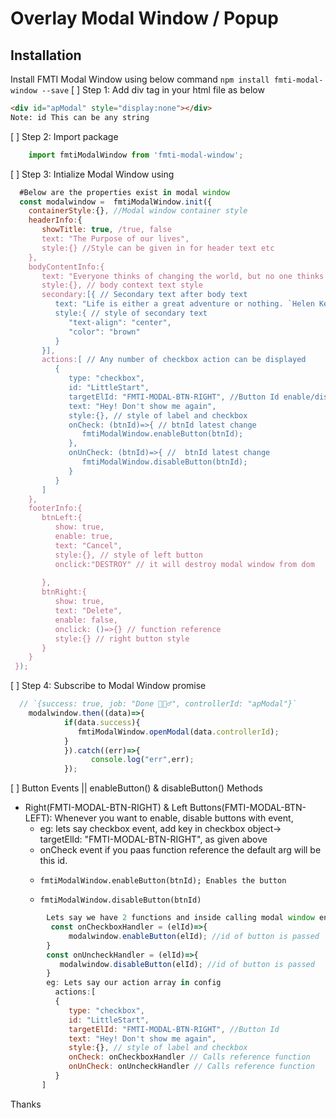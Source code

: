 # Overlay Modal Window / Popup
## Installation
Install FMTI Modal Window using below command
`npm install fmti-modal-window --save`
  [ ] Step 1: Add div tag in your html file as below
```html
<div id="apModal" style="display:none"></div>
Note: id This can be any string
```
  [ ] Step 2: Import package
```js
    import fmtiModalWindow from 'fmti-modal-window';
```
 [ ] Step 3: Intialize Modal Window using
```js
  #Below are the properties exist in modal window
  const modalwindow =  fmtiModalWindow.init({
    containerStyle:{}, //Modal window container style
    headerInfo:{
       showTitle: true, /true, false
       text: "The Purpose of our lives",
       style:{} //Style can be given in for header text etc
    },
    bodyContentInfo:{
       text: "Everyone thinks of changing the world, but no one thinks of changing himself",
       style:{}, // body context text style 
       secondary:[{ // Secondary text after body text
          text: "Life is either a great adventure or nothing. `Helen Keller",
          style:{ // style of secondary text
             "text-align": "center",
             "color": "brown"
          }
       }],
       actions:[ // Any number of checkbox action can be displayed
          {
             type: "checkbox",
             id: "LittleStart",
             targetElId: "FMTI-MODAL-BTN-RIGHT", //Button Id enable/disable
             text: "Hey! Don't show me again",
             style:{}, // style of label and checkbox
             onCheck: (btnId)=>{ // btnId latest change 
                fmtiModalWindow.enableButton(btnId);
             },
             onUnCheck: (btnId)=>{ //  btnId latest change
                fmtiModalWindow.disableButton(btnId);
             }
          }
       ]
    },
    footerInfo:{
       btnLeft:{
          show: true,
          enable: true,
          text: "Cancel",
          style:{}, // style of left button
          onclick:"DESTROY" // it will destroy modal window from dom
        
       },
       btnRight:{
          show: true,
          text: "Delete",
          enable: false,
          onclick: ()=>{} // function reference
          style:{} // right button style
       }
    }
 });
```
  [ ] Step 4: Subscribe to Modal Window promise 
```js
  // `{success: true, job: "Done 🚶🏿‍♂️", controllerId: "apModal"}`
    modalwindow.then((data)=>{
            if(data.success){
               fmtiModalWindow.openModal(data.controllerId);
            }
            }).catch((err)=>{
                  console.log("err",err);
            });
```
  [ ] Button Events || enableButton() & disableButton() Methods
- Right(FMTI-MODAL-BTN-RIGHT) & Left Buttons(FMTI-MODAL-BTN-LEFT): Whenever you want to enable, disable buttons with event, 
    -   eg: lets say checkbox event, add key in checkbox object->  targetElId: "FMTI-MODAL-BTN-RIGHT", as given above
    -   onCheck event if you paas function reference the default arg will be this id. 
    -     fmtiModalWindow.enableButton(btnId); Enables the button 
    -     fmtiModalWindow.disableButton(btnId)
```js
        Lets say we have 2 functions and inside calling modal window enable disable methods
         const onCheckboxHandler = (elId)=>{
             modalwindow.enableButton(elId); //id of button is passed
        }
        const onUncheckHandler = (elId)=>{
           modalwindow.disableButton(elId); //id of button is passed
        }
        eg: Lets say our action array in config
          actions:[ 
          {
             type: "checkbox",
             id: "LittleStart",
             targetElId: "FMTI-MODAL-BTN-RIGHT", //Button Id
             text: "Hey! Don't show me again",
             style:{}, // style of label and checkbox
             onCheck: onCheckboxHandler // Calls reference function
             onUnCheck: onUncheckHandler // Calls reference function
          }
       ]
```

Thanks

